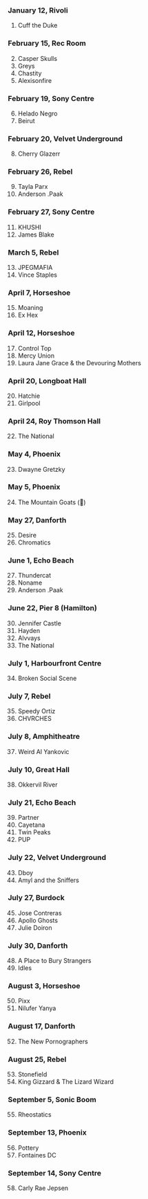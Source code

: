 ### January 12, Rivoli

1. Cuff the Duke

### February 15, Rec Room

2. Casper Skulls
3. Greys
4. Chastity
5. Alexisonfire

### February 19, Sony Centre

6. Helado Negro
7. Beirut

### February 20, Velvet Underground

8. Cherry Glazerr

### February 26, Rebel

9. Tayla Parx
10. Anderson .Paak

### February 27, Sony Centre

11. KHUSHI
12. James Blake

### March 5, Rebel

13. JPEGMAFIA
14. Vince Staples

### April 7, Horseshoe

15. Moaning
16. Ex Hex

### April 12, Horseshoe

17. Control Top
18. Mercy Union
19. Laura Jane Grace & the Devouring Mothers

### April 20, Longboat Hall

20. Hatchie
21. Girlpool

### April 24, Roy Thomson Hall

22. The National

### May 4, Phoenix

23. Dwayne Gretzky

### May 5, Phoenix

24. The Mountain Goats (🐉)

### May 27, Danforth

25. Desire
26. Chromatics

### June 1, Echo Beach

27. Thundercat
28. Noname
29. Anderson .Paak

### June 22, Pier 8 (Hamilton)

30. Jennifer Castle
31. Hayden
32. Alvvays
33. The National

### July 1, Harbourfront Centre

34. Broken Social Scene

### July 7, Rebel

35. Speedy Ortiz
36. CHVRCHES

### July 8, Amphitheatre

37. Weird Al Yankovic

### July 10, Great Hall

38. Okkervil River

### July 21, Echo Beach

39. Partner
40. Cayetana
41. Twin Peaks
42. PUP

### July 22, Velvet Underground

43. Dboy
44. Amyl and the Sniffers

### July 27, Burdock

45. Jose Contreras
46. Apollo Ghosts
47. Julie Doiron

### July 30, Danforth

48. A Place to Bury Strangers
49. Idles

### August 3, Horseshoe

50. Pixx
51. Nilufer Yanya

### August 17, Danforth

52. The New Pornographers

### August 25, Rebel

53. Stonefield
54. King Gizzard & The Lizard Wizard

### September 5, Sonic Boom

55. Rheostatics

### September 13, Phoenix

56. Pottery
57. Fontaines DC

### September 14, Sony Centre

58. Carly Rae Jepsen
